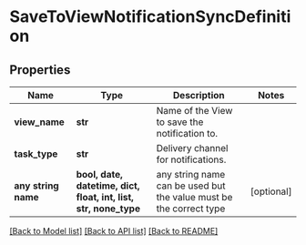 # SaveToViewNotificationSyncDefinition


## Properties
Name | Type | Description | Notes
------------ | ------------- | ------------- | -------------
**view_name** | **str** | Name of the View to save the notification to. | 
**task_type** | **str** | Delivery channel for notifications. | 
**any string name** | **bool, date, datetime, dict, float, int, list, str, none_type** | any string name can be used but the value must be the correct type | [optional]

[[Back to Model list]](../README.md#documentation-for-models) [[Back to API list]](../README.md#documentation-for-api-endpoints) [[Back to README]](../README.md)


